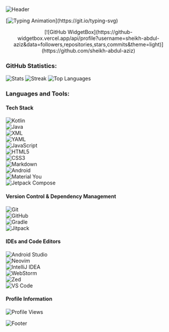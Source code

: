 <div style="width:90%; padding:20px; margin:24px;">

  <!-- Header -->
  ![Header](https://capsule-render.vercel.app/api?type=waving&color=7F52FF&height=180&section=header)

  <!-- Typing Animation -->
  [![Typing Animation](https://readme-typing-svg.herokuapp.com/?color=BDBDBD&size=35&center=true&vCenter=true&width=1000&lines=Salaam+Alaikum!)](https://git.io/typing-svg)

  <!-- GitHub Widget -->
  <div align="center">
    [![GitHub WidgetBox](https://github-widgetbox.vercel.app/api/profile?username=sheikh-abdul-aziz&data=followers,repositories,stars,commits&theme=light)](https://github.com/sheikh-abdul-aziz)
  </div>

  <!-- GitHub Statistics -->
  ### GitHub Statistics:
  ![Stats](https://github-readme-stats.vercel.app/api?username=Sheikh-Abdul-Aziz&theme=buefy&show_icons=true&include_all_commits=true&hide_border=false&count_private=true)
  ![Streak](https://github-readme-streak-stats.herokuapp.com/?user=Sheikh-Abdul-Aziz&theme=buefy&hide_border=false)
  ![Top Languages](https://github-readme-stats.vercel.app/api/top-langs/?username=Sheikh-Abdul-Aziz&theme=buefy&show_icons=true&hide_border=false&layout=compact)

  <!-- Languages and Tools -->
  ### Languages and Tools:

  #### Tech Stack
  ![Kotlin](https://img.shields.io/badge/Kotlin-7D70FE?logo=kotlin&logoColor=white&style=for-the-badge)  
  ![Java](https://img.shields.io/static/v1?style=for-the-badge&message=Java&color=bd9117&logo=openjdk&logoColor=FFFFFF&label=)  
  ![XML](https://img.shields.io/badge/XML-FF6600?logo=xml&logoColor=white&style=for-the-badge)  
  ![YAML](https://img.shields.io/static/v1?style=for-the-badge&message=YAML&color=EA3548&logo=YAML&logoColor=FFFFFF&label=)  
  ![JavaScript](https://img.shields.io/badge/JavaScript-F7DF1E?logo=javascript&logoColor=black&style=for-the-badge)  
  ![HTML5](https://img.shields.io/static/v1?style=for-the-badge&message=HTML5&color=E34F26&logo=HTML5&logoColor=FFFFFF&label=)  
  ![CSS3](https://img.shields.io/static/v1?style=for-the-badge&message=CSS3&color=1572B6&logo=CSS3&logoColor=FFFFFF&label=)  
  ![Markdown](https://img.shields.io/static/v1?style=for-the-badge&message=Markdown&color=F6F6F6&logo=Markdown&logoColor=000000&label=)  
  ![Android](https://img.shields.io/badge/Android-50f270?logo=android&logoColor=black&style=for-the-badge)  
  ![Material You](https://custom-icon-badges.demolab.com/badge/material%20you-lightblue?style=for-the-badge&logoColor=333&logo=material-you)  
  ![Jetpack Compose](https://img.shields.io/static/v1?style=for-the-badge&message=Jetpack+Compose&color=4285F4&logo=Jetpack+Compose&logoColor=FFFFFF&label=)  

  #### Version Control & Dependency Management
  ![Git](https://img.shields.io/static/v1?style=for-the-badge&message=Git&color=F05032&logo=Git&logoColor=FFFFFF&label=)  
  ![GitHub](https://img.shields.io/badge/GitHub-181717?style=for-the-badge&logoColor=ffffff&logo=GitHub)  
  ![Gradle](https://img.shields.io/static/v1?style=for-the-badge&message=Gradle&color=02303A&logo=Gradle&logoColor=FFFFFF&label=)  
  ![Jitpack](https://img.shields.io/badge/Jitpack-354a5f?style=for-the-badge&logoColor=ffffff&logo=Jitpack)  

  #### IDEs and Code Editors
  ![Android Studio](https://img.shields.io/static/v1?style=for-the-badge&message=Android+Studio&color=0e2e1d&logo=Android+Studio&logoColor=3DDC84&label=)  
  ![Neovim](https://img.shields.io/badge/Neovim-57A143?style=for-the-badge&logo=neovim&logoColor=white)  
  ![IntelliJ IDEA](https://img.shields.io/badge/IntelliJIDEA-000000.svg?style=for-the-badge&logo=intellij-idea&logoColor=white)  
  ![WebStorm](https://img.shields.io/badge/WebStorm-143?style=for-the-badge&logo=webstorm&logoColor=white&color=black)  
  ![Zed](https://img.shields.io/badge/Zed-084CCF.svg?style=for-the-badge&logo=zedindustries&logoColor=white)  
  ![VS Code](https://img.shields.io/badge/Visual%20Studio%20Code-007ACC?style=for-the-badge&logo=vscode&logoColor=white)  

  <!-- Profile Information -->
  #### Profile Information
  ![Profile Views](https://komarev.com/ghpvc/?username=Sheikh-Abdul-Aziz&color=7D70FE)

  <!-- Footer -->
  ![Footer](https://capsule-render.vercel.app/api?type=waving&color=7F52FF&height=120&section=footer)
</div>
